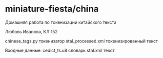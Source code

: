 # miniature-fiesta/china

Домашняя работа по токенизации китайского текста

Любовь Иванова, КЛ 152

chinese_tags.py     токенизатор
stal_processed.xml  токенизированный текст

Входные данные:
cedict_ts.u8        словарь
stal.xml            текст
